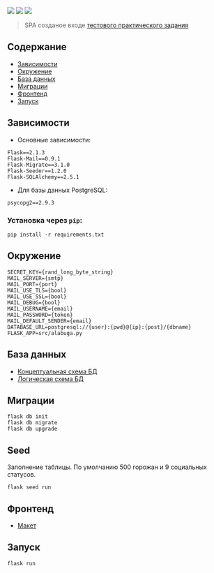 ![](https://img.shields.io/badge/python-3.8.10-blue)
![](https://img.shields.io/badge/flask-2.1.3-red)
![](https://img.shields.io/badge/vuejs-3.2.36-green)


> SPA созданое входе [тестового практического задания](/task.md)

## Содержание

- [Зависимости](#зависимости)
- [Окружение](#окружение)
- [База данных](#база-данных)
- [Миграции](#миграции)
- [Фронтенд](#фронтенд)
- [Запуск](#запуск)


## Зависимости

* Основные зависимости:

```
Flask==2.1.3
Flask-Mail==0.9.1
Flask-Migrate==3.1.0
Flask-Seeder==1.2.0
Flask-SQLAlchemy==2.5.1
```

* Для базы данных PostgreSQL:

```
psycopg2==2.9.3
```

### Установка через `pip`:

```
pip install -r requirements.txt
```


## Окружение

```
SECRET_KEY={rand_long_byte_string}
MAIL_SERVER={smtp}
MAIL_PORT={port}
MAIL_USE_TLS={bool}
MAIL_USE_SSL={bool}
MAIL_DEBUG={bool}
MAIL_USERNAME={email}
MAIL_PASSWORD={token}
MAIL_DEFAULT_SENDER={email}
DATABASE_URL=postgresql://{user}:{pwd}@{ip}:{post}/{dbname}
FLASK_APP=src/alabuga.py
```

## База данных

- [Концептуальная схема БД](https://drive.google.com/file/d/1HpQzQCDC-wWoWWWBbn3loMn6_kogrE8X/view?usp=sharing)
- [Логическая схема БД](https://drive.google.com/file/d/1Zi3l9MCKxhXyHXUs5DtuIWoMCpGbgrvh/view?usp=sharing)


## Миграции

```
flask db init
flask db migrate
flask db upgrade
```

## Seed

Заполнение таблицы. По умолчанию 500 горожан и 9 социальных статусов.

```
flask seed run
```

## Фронтенд

- [Макет](https://www.figma.com/file/41UzqD8Kr9yOjp3ek8aine/Untitled?node-id=0%3A1)

## Запуск

```
flask run
```		
